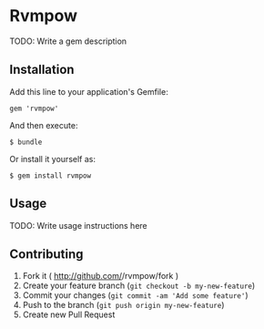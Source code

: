 # Rvmpow

TODO: Write a gem description

## Installation

Add this line to your application's Gemfile:

    gem 'rvmpow'

And then execute:

    $ bundle

Or install it yourself as:

    $ gem install rvmpow

## Usage

TODO: Write usage instructions here

## Contributing

1. Fork it ( http://github.com/<my-github-username>/rvmpow/fork )
2. Create your feature branch (`git checkout -b my-new-feature`)
3. Commit your changes (`git commit -am 'Add some feature'`)
4. Push to the branch (`git push origin my-new-feature`)
5. Create new Pull Request
